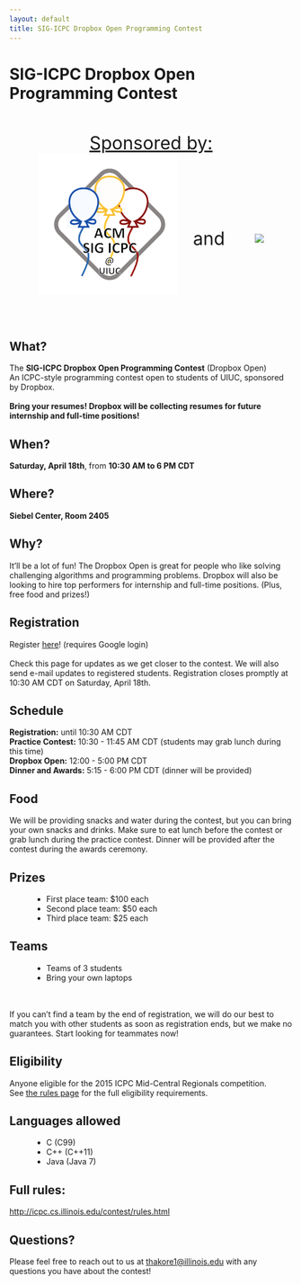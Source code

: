```yaml
---
layout: default
title: SIG-ICPC Dropbox Open Programming Contest
---
```


<h1 class="title">SIG-ICPC Dropbox Open Programming Contest</h1>
<br><br>

<center>
<div><span class="title" style="font-size:24pt"><u>Sponsored by:</u></span></div>
<div class="logos">
<img src="/assets/images/logo.png" height="250" style="vertical-align:middle;margin-right:25px;margin-top:0px;margin-bottom:50px"/>
<span class="title" style="vertical-align:middle;font-size:24pt">and</span>
<img src="https://cf.dropboxstatic.com/static/images/brand/logotype-vflFbF9pY.png" style="vertical-align:middle;margin-bottom:100px;margin-top:100px;margin-left:50px;"/>
</div>
</center>


<div class="item">
    <h2 class="title">What?</h2>
    <div>
      The <b>SIG-ICPC Dropbox Open Programming Contest</b> (Dropbox Open)
      <br>
      An ICPC-style programming contest open to students of UIUC, sponsored by Dropbox.
      <br><br>
      <b>Bring your resumes! Dropbox will be collecting resumes for future internship and full-time positions!</b>
    </div>
</div>

<div class="item">
    <h2 class="title">When?</h2>
    <div>
      <b>Saturday, April 18th</b>, from <b>10:30 AM to 6 PM CDT</b>
    </div>
</div>

<div class="item">
    <h2 class="title">Where?</h2>
    <div>
      <b>Siebel Center, Room 2405</b>
    </div>
</div>

<div class="item">
    <h2 class="title">Why?</h2>
    <div>
      It’ll be a lot of fun! The Dropbox Open is great for people who like solving challenging algorithms and programming problems. Dropbox will also be looking to hire top performers for internship and full-time positions. (Plus, free food and prizes!)
    </div>
</div>

<div class="item">
    <h2 class="title">Registration</h2>
    <div>
      Register <a href="/contest/register.html">here</a>! (requires Google login)
      <br><br>
      Check this page for updates as we get closer to the contest. We will also send e-mail updates to registered students. Registration closes promptly at 10:30 AM CDT on Saturday, April 18th.
    </div>
</div>

<div class="item">
    <h2 class="title">Schedule</h2>
    <div>
      <b>Registration:</b> until 10:30 AM CDT<br>
      <b>Practice Contest:</b> 10:30 - 11:45 AM CDT (students may grab lunch during this time)<br>
      <b>Dropbox Open:</b> 12:00 - 5:00 PM CDT<br>
      <b>Dinner and Awards:</b> 5:15 - 6:00 PM CDT (dinner will be provided)<br>
   </div>
</div>

<div class="item">
    <h2 class="title">Food</h2>
    <div>
      We will be providing snacks and water during the contest, but you can bring your own snacks and drinks. Make sure to eat lunch before the contest or grab lunch during the practice contest. Dinner will be provided after the contest during the awards ceremony.
    </div>
</div>

<div class="item">
    <h2 class="title">Prizes</h2>
    <div>
      <ul style="margin-left:3em">
        <li>First place team: $100 each</li>
        <li>Second place team: $50 each</li>
        <li>Third place team: $25 each</li>
      </ul>
    </div>
</div>

<div class="item">
    <h2 class="title">Teams</h2>
    <div>
      <ul style="margin-left:3em">
        <li>Teams of 3 students</li>
        <li>Bring your own laptops</li>
      </ul>
      <br><br>
      If you can’t find a team by the end of registration, we will do our best to match you with other students as soon as registration ends, but we make no guarantees. Start looking for teammates now!
    </div>
</div>

<div class="item">
    <h2 class="title">Eligibility</h2>
    <div>
      Anyone eligible for the 2015 ICPC Mid-Central Regionals competition.
      <br>
      See <a href="/contest/rules.html#Eligibility">the rules page</a> for the full eligibility requirements.
    </div>
</div>

<div class="item">
    <h2 class="title">Languages allowed</h2>
    <div>
      <ul style="margin-left:3em">
        <li>C (C99)</li>
        <li>C++ (C++11)</li>
        <li>Java (Java 7)</li>
      </ul>
   </div>
</div>

<div class="item">
    <h2 class="title">Full rules:</h2>
    <div>
      <a href="/contest/rules.html">http://icpc.cs.illinois.edu/contest/rules.html</a>
    </div>
</div>

<div class="item">
  <h2 class="title">Questions?</h2>
  <div>
    Please feel free to reach out to us at <a href="mailto:thakore1@illinois.edu">thakore1@illinois.edu</a> with any questions you have about the contest!
  </div>
<div>
